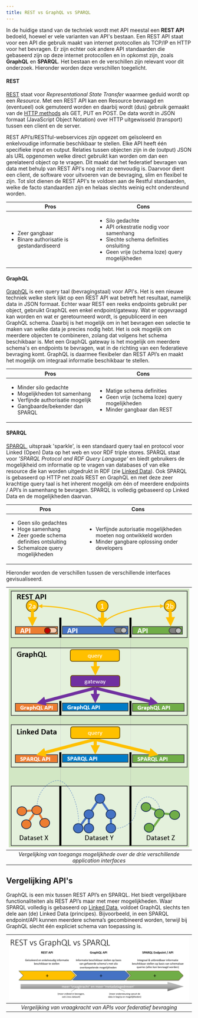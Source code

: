 ```yaml
---
title: REST vs GraphQL vs SPARQL
---
```

In de huidige stand van de techniek wordt met API meestal een **REST API** bedoeld, hoewel er vele
varianten van API's bestaan. Een REST API staat voor een API die gebruik maakt van internet
protocollen als TCP/IP en HTTP voor het bevragen. Er zijn echter ook andere API standaarden die
gebaseerd zijn op deze internet protocollen en in opkomst zijn, zoals **GraphQL** en **SPARQL**. Het
bestaan en de verschillen zijn relevant voor dit onderzoek. Hieronder worden deze verschillen
toegelicht.

#### REST 

[REST](https://roy.gbiv.com/pubs/dissertation/rest_arch_style.html) staat voor _Representational
State Transfer_ waarmee geduid wordt op een _Resource_. Met een REST API kan een Resource bevraagd
en (eventueel) ook gemuteerd worden en daarbij wordt (dus) gebruik gemaakt van de [HTTP
methods](https://www.rfc-editor.org/rfc/rfc9110.html#name-method-definitions) als GET, PUT en POST.
De data wordt in JSON formaat (JavaScript Object Notation) over HTTP uitgewisseld (transport) tussen
een client en de server. 

REST API’s/RESTful-webservices zijn opgezet om geïsoleerd en enkelvoudige informatie beschikbaar te
stellen. Elke API heeft één specifieke input en output. Relaties tussen objecten zijn in de (output)
JSON als URL opgenomen welke direct gebruikt kan worden om dan een gerelateerd object op te vragen.
Dit maakt dat het federatief bevragen van data met behulp van REST API's nog niet zo eenvoudig is.
Daarvoor dient een client, de software voor uitvoeren van de bevraging, slim en flexibel te zijn.
Tot slot dienen de REST API's te voldoen aan de Restful standaarden, welke de facto standaarden zijn
en helaas slechts weinig echt ondersteund worden.

| Pros | Cons | 
|------|------|
| <ul><li>Zeer gangbaar</li><li>Binare authorisatie is gestandardiseerd</li></ul> | <ul><li>Silo gedachte</li><li>API orkestratie nodig voor samenhang</li><li>Slechte schema definities onsluiting</li><li>Geen vrije (schema loze) query mogelijkheden</li></ul> |

#### GraphQL

[GraphQL](https://spec.graphql.org/) is een query taal (bevragingstaal) voor API's. Het is een
nieuwe techniek welke sterk lijkt op een REST API wat betreft het resultaat, namelijk data in JSON
formaat. Echter waar REST een reeks endpoints gebruikt per object, gebruikt GraphQL een enkel
endpoint/gateway. Wat er opgevraagd kan worden en wat er geretourneerd wordt, is gepubliceerd in een
GraphQL schema. Daarbij is het mogelijk om in het bevragen een selectie te maken van welke data je
precies nodig hebt. Het is ook mogelijk om meerdere objecten te combineren, zolang dat volgens het
schema beschikbaar is. Met een GraphQL gateway is het mogelijk om meerdere schema's en endpoints te
bevragen, wat in de richting van een federatieve bevraging komt. GraphQL is daarmee flexibeler dan
REST API’s en maakt het mogelijk om integraal informatie beschikbaar te stellen.

| Pros | Cons | 
|------|------|
| <ul><li>Minder silo gedachte</li><li>Mogelijkheden tot samenhang</li><li>Verfijnde authorisatie mogelijk</li><li>Gangbaarde/bekender dan SPARQL</li></ul> | <ul><li>Matige schema definities</li><li>Geen vrije (schema loze) query mogelijkheden</li><li>Minder gangbaar dan REST</li></ul> |

#### SPARQL

[SPARQL](https://en.wikipedia.org/wiki/SPARQL), uitspraak 'sparkle', is een standaard query taal en
protocol voor Linked (Open) Data op het web en voor RDF triple stores. SPARQL staat voor _'SPARQL
Protocol and RDF Query Language'_ en biedt gebruikers de mogelijkheid om informatie op te vragen van
databases of van elke resource die kan worden uitgedrukt in RDF (zie [Linked
Data](./linkeddata.md)). Ook SPARQL is gebaseerd op HTTP net zoals REST en GraphQL en met deze zeer
krachtige query taal is het inherent mogelijk om één of meerdere endpoints / API’s in samenhang te
bevragen. SPARQL is volledig gebaseerd op Linked Data en de mogelijkheden daarvan.

| Pros | Cons | 
|------|------|
| <ul><li>Geen silo gedachtes</li><li>Hoge samenhang</li><li>Zeer goede schema definities ontsluiting</li><li>Schemaloze query mogelijkheden</li></ul> | <ul><li>Verfijnde autorisatie mogelijkheden moeten nog ontwikkeld worden</li><li>Minder gangbare oplossing onder developers</li></ul> |

Hieronder worden de verschillen tussen de verschillende interfaces gevisualiseerd.

| ![Federatieve bevraging](images/infographic-federatieve-bevraging.png) |
| :--: |
|_Vergelijking van toegangs mogelijkhede over de drie verschillende application interfaces_ |

## Vergelijking API's

GraphQL is een mix tussen REST API’s en SPARQL. Het biedt vergelijkbare functionaliteiten als REST
API’s maar met meer mogelijkheden. Waar SPARQL volledig is gebaseerd op [Linked
Data](./linkeddata.md), voldoet GraphQL slechts ten dele aan (de) Linked Data (principes).
Bijvoorbeeld, in een SPARQL endpoint/API kunnen meerdere schema’s gecombineerd worden, terwijl bij
GraphQL slecht één expliciet schema van toepassing is.

| ![REST vs GraphQL vs SPARQL](images/rest-graphql-sparql.png) |
| :--: |
|_Vergelijking van vraagkracht van APIs voor federatief bevraging_|

